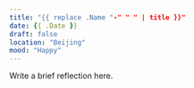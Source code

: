 ```yaml
---
title: "{{ replace .Name "-" " " | title }}"
date: {{ .Date }}
draft: false
location: "Beijing"
mood: "Happy"
---
```


Write a brief reflection here.
